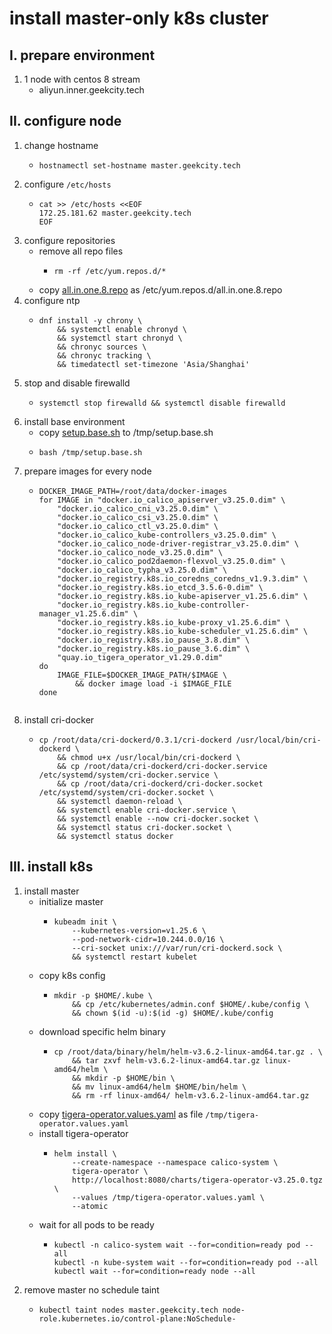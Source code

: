 # install master-only k8s cluster

## I. prepare environment

1. 1 node with centos 8 stream
    * aliyun.inner.geekcity.tech

## II. configure node

1. change hostname
    * ```shell
      hostnamectl set-hostname master.geekcity.tech
      ```
2. configure `/etc/hosts`
    * ```shell
      cat >> /etc/hosts <<EOF
      172.25.181.62 master.geekcity.tech
      EOF
      ```
3. configure repositories
    * remove all repo files
        + ```shell
          rm -rf /etc/yum.repos.d/*
          ```
    * copy [all.in.one.8.repo](resources/one-master/all.in.one.8.repo.md) as /etc/yum.repos.d/all.in.one.8.repo
4. configure ntp
    * ```shell
      dnf install -y chrony \
          && systemctl enable chronyd \
          && systemctl start chronyd \
          && chronyc sources \
          && chronyc tracking \
          && timedatectl set-timezone 'Asia/Shanghai'
      ```
5. stop and disable firewalld
    * ```shell
      systemctl stop firewalld && systemctl disable firewalld
      ```
6. install base environment
    * copy [setup.base.sh](resources/one-master/setup.base.sh.md) to /tmp/setup.base.sh
    * ```shell
      bash /tmp/setup.base.sh
      ```
7. prepare images for every node
    * ```shell
      DOCKER_IMAGE_PATH=/root/data/docker-images
      for IMAGE in "docker.io_calico_apiserver_v3.25.0.dim" \
          "docker.io_calico_cni_v3.25.0.dim" \
          "docker.io_calico_csi_v3.25.0.dim" \
          "docker.io_calico_ctl_v3.25.0.dim" \
          "docker.io_calico_kube-controllers_v3.25.0.dim" \
          "docker.io_calico_node-driver-registrar_v3.25.0.dim" \
          "docker.io_calico_node_v3.25.0.dim" \
          "docker.io_calico_pod2daemon-flexvol_v3.25.0.dim" \
          "docker.io_calico_typha_v3.25.0.dim" \
          "docker.io_registry.k8s.io_coredns_coredns_v1.9.3.dim" \
          "docker.io_registry.k8s.io_etcd_3.5.6-0.dim" \
          "docker.io_registry.k8s.io_kube-apiserver_v1.25.6.dim" \
          "docker.io_registry.k8s.io_kube-controller-manager_v1.25.6.dim" \
          "docker.io_registry.k8s.io_kube-proxy_v1.25.6.dim" \
          "docker.io_registry.k8s.io_kube-scheduler_v1.25.6.dim" \
          "docker.io_registry.k8s.io_pause_3.8.dim" \
          "docker.io_registry.k8s.io_pause_3.6.dim" \
          "quay.io_tigera_operator_v1.29.0.dim"
      do 
          IMAGE_FILE=$DOCKER_IMAGE_PATH/$IMAGE \
              && docker image load -i $IMAGE_FILE 
      done
     ```
8. install cri-docker
    * ```shell
      cp /root/data/cri-dockerd/0.3.1/cri-dockerd /usr/local/bin/cri-dockerd \
          && chmod u+x /usr/local/bin/cri-dockerd \
          && cp /root/data/cri-dockerd/cri-docker.service /etc/systemd/system/cri-docker.service \
          && cp /root/data/cri-dockerd/cri-docker.socket /etc/systemd/system/cri-docker.socket \
          && systemctl daemon-reload \
          && systemctl enable cri-docker.service \
          && systemctl enable --now cri-docker.socket \
          && systemctl status cri-docker.socket \
          && systemctl status docker
      ```

## III. install k8s

1. install master
    * initialize master
        + ```shell
          kubeadm init \
              --kubernetes-version=v1.25.6 \
              --pod-network-cidr=10.244.0.0/16 \
              --cri-socket unix:///var/run/cri-dockerd.sock \
              && systemctl restart kubelet
          ```
    * copy k8s config
        + ```shell
          mkdir -p $HOME/.kube \
              && cp /etc/kubernetes/admin.conf $HOME/.kube/config \
              && chown $(id -u):$(id -g) $HOME/.kube/config
          ```
    * download specific helm binary
        + ```shell
          cp /root/data/binary/helm/helm-v3.6.2-linux-amd64.tar.gz . \
              && tar zxvf helm-v3.6.2-linux-amd64.tar.gz linux-amd64/helm \
              && mkdir -p $HOME/bin \
              && mv linux-amd64/helm $HOME/bin/helm \
              && rm -rf linux-amd64/ helm-v3.6.2-linux-amd64.tar.gz
          ```
    * copy [tigera-operator.values.yaml](../resources/one-master/tigera-operator.values.yaml.md) as
      file `/tmp/tigera-operator.values.yaml`
    * install tigera-operator
        + ```shell
          helm install \
              --create-namespace --namespace calico-system \
              tigera-operator \
              http://localhost:8080/charts/tigera-operator-v3.25.0.tgz \
              --values /tmp/tigera-operator.values.yaml \
              --atomic
          ```
    * wait for all pods to be ready
        + ```shell
          kubectl -n calico-system wait --for=condition=ready pod --all
          kubectl -n kube-system wait --for=condition=ready pod --all
          kubectl wait --for=condition=ready node --all
          ```
2. remove master no schedule taint
    * ```shell
      kubectl taint nodes master.geekcity.tech node-role.kubernetes.io/control-plane:NoSchedule-
      ```